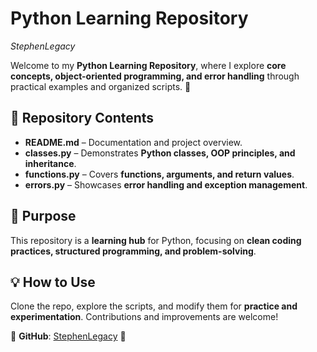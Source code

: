 # **Python Learning Repository**  

*StephenLegacy*

Welcome to my **Python Learning Repository**, where I explore **core concepts, object-oriented programming, and error handling** through practical examples and organized scripts. 🚀  

## 📂 **Repository Contents**  

- **README.md** – Documentation and project overview.  
- **classes.py** – Demonstrates **Python classes, OOP principles, and inheritance**.  
- **functions.py** – Covers **functions, arguments, and return values**.  
- **errors.py** – Showcases **error handling and exception management**.  

## 🎯 **Purpose**  
This repository is a **learning hub** for Python, focusing on **clean coding practices, structured programming, and problem-solving**.  

## 💡 **How to Use**  
Clone the repo, explore the scripts, and modify them for **practice and experimentation**. Contributions and improvements are welcome!  

📌 **GitHub**: [StephenLegacy](https://github.com/StephenLegacy) 🚀
